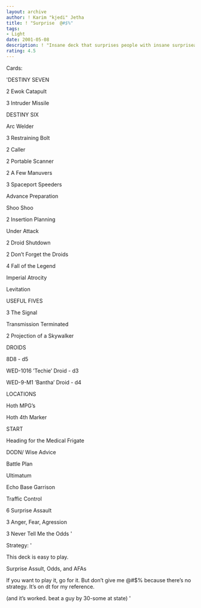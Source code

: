 ```yaml
---
layout: archive
author: ! Karim "kjedi" Jetha
title: ! "Surprise  @#$%"
tags:
- Light
date: 2001-05-08
description: ! "Insane deck that surprises people with insane surpriseassults."
rating: 4.5
---
```

Cards: 

'DESTINY SEVEN

2 Ewok Catapult

3 Intruder Missile


DESTINY SIX

Arc Welder

3 Restraining Bolt

2 Caller

2 Portable Scanner

2 A Few Manuvers

3 Spaceport Speeders

Advance Preparation

Shoo Shoo

2 Insertion Planning

Under Attack

2 Droid Shutdown

2 Don’t Forget the Droids

4 Fall of the Legend

Imperial Atrocity

Levitation


USEFUL FIVES

3 The Signal

Transmission Terminated

2 Projection of a Skywalker


DROIDS

8D8 - d5

WED-1016 ’Techie’ Droid - d3

WED-9-M1 ’Bantha’ Droid - d4


LOCATIONS

Hoth MPG’s

Hoth 4th Marker


START

Heading for the Medical Frigate

DODN/ Wise Advice

Battle Plan

Ultimatum


<OTHER>

Echo Base Garrison

Traffic Control

6 Surprise Assault

3 Anger, Fear, Agression

3 Never Tell Me the Odds '

Strategy: '

This deck is easy to play.  

Surprise Assult, Odds, and AFAs

If you want to play it, go for it.  But don’t give me @#$% because there’s no strategy.  It’s on dt for my reference.


(and it’s worked.  beat a guy by 30-some at state) '